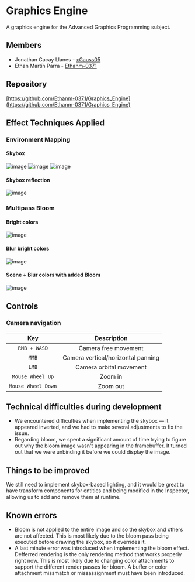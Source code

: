 # Graphics Engine
A graphics engine for the Advanced Graphics Programming subject.

## Members
- Jonathan Cacay Llanes - [xGauss05](https://github.com/xGauss05)
- Ethan Martín Parra - [Ethanm-0371](https://github.com/Ethanm-0371)

## Repository
[https://github.com/Ethanm-0371/Graphics_Engine](https://github.com/Ethanm-0371/Graphics_Engine)

## Effect Techniques Applied
### Environment Mapping
#### Skybox
![image](https://github.com/user-attachments/assets/208fe6bb-e4e3-4120-ba61-f6f9ba2774a9)
![image](https://github.com/user-attachments/assets/57042110-d6fc-45fb-8ad2-eb64c3b42dcc)
![image](https://github.com/user-attachments/assets/6ab1417f-8d15-413b-a1ec-442b2e804d96)

#### Skybox reflection
![image](https://github.com/user-attachments/assets/94059b04-31eb-4e74-9794-e375bb8f4a78)

### Multipass Bloom
#### Bright colors
![image](https://github.com/user-attachments/assets/021348ed-3d53-4680-8e19-ba5aecd72af1)
#### Blur bright colors
![image](https://github.com/user-attachments/assets/3dba5477-ed58-42d4-82de-eb009c0641e8)
#### Scene + Blur colors with added Bloom
![image](https://github.com/user-attachments/assets/ac5068a2-5047-47b4-9c6b-b821e019f324)

## Controls
### Camera navigation
| Key | Description |
| :----: | :-----------: | 
| <code>RMB + WASD</code> | Camera free movement | 
| <code>MMB</code> | Camera vertical/horizontal panning | 
| <code>LMB</code> | Camera orbital movement | 
| <code>Mouse Wheel Up</code> | Zoom in | 
| <code>Mouse Wheel Down</code> | Zoom out | 

## Technical difficulties during development
- We encountered difficulties when implementing the skybox — it appeared inverted, and we had to make several adjustments to fix the issue.
- Regarding bloom, we spent a significant amount of time trying to figure out why the bloom image wasn't appearing in the framebuffer. It turned out that we were unbinding it before we could display the image.

## Things to be improved
We still need to implement skybox-based lighting, and it would be great to have transform components for entities and being modified in the Inspector, allowing us to add and remove them at runtime.

## Known errors
- Bloom is not applied to the entire image and so the skybox and others are not affected. This is most likely due to the bloom pass being executed before drawing the skybox, so it overrides it.
- A last minute error was introduced when implementing the bloom effect. Defferred rendering is the only rendering method that works properly right now. This is most likely due to changing color attachments to support the different render passes for bloom. A buffer or color attachment missmatch or missassignment must have been introduced.
